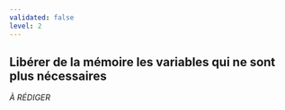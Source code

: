 ```yaml
---
validated: false
level: 2
---
```


## Libérer de la mémoire les variables qui ne sont plus nécessaires

*À RÉDIGER*
